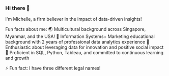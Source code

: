 ### Hi there 👋
I'm Michelle, a firm believer in the impact of data-driven insights! 

Fun facts about me:
🌏 Multicultural background across Singapore, Myanmar, and the USA!
💼 Information Systems+ Marketing educational background with 2 years of professional data analytics experience
🚀 Enthusiastic about leveraging data for innovation and positive social impact
🌱 Proficient in SQL, Python, Tableau, and committed to continuous learning and growth
 
⚡ Fun fact: I have three different legal names!
<!--
**michelledu88/michelledu88** is a ✨ _special_ ✨ repository because its `README.md` (this file) appears on your GitHub profile.

Here are some ideas to get you started:

- 🔭 I’m currently working on ...
- 🌱 I’m currently learning ...
- 👯 I’m looking to collaborate on ...
- 🤔 I’m looking for help with ...
- 💬 Ask me about ...
- 📫 How to reach me: ...
- 😄 Pronouns: ...
- ⚡ Fun fact: ...
-->
